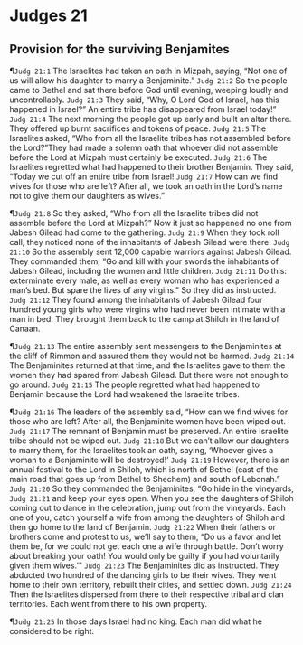 # Judges 21

## Provision for the surviving Benjamites
¶`Judg 21:1` The Israelites had taken an oath in Mizpah, saying, “Not one of us will allow his daughter to marry a Benjaminite.”
`Judg 21:2` So the people came to Bethel and sat there before God until evening, weeping loudly and uncontrollably.
`Judg 21:3` They said, “Why, O Lord God of Israel, has this happened in Israel?” An entire tribe has disappeared from Israel today!”
`Judg 21:4` The next morning the people got up early and built an altar there. They offered up burnt sacrifices and tokens of peace.
`Judg 21:5` The Israelites asked, “Who from all the Israelite tribes has not assembled before the Lord?”They had made a solemn oath that whoever did not assemble before the Lord at Mizpah must certainly be executed.
`Judg 21:6` The Israelites regretted what had happened to their brother Benjamin. They said, “Today we cut off an entire tribe from Israel!
`Judg 21:7` How can we find wives for those who are left? After all, we took an oath in the Lord’s name not to give them our daughters as wives.”

¶`Judg 21:8` So they asked, “Who from all the Israelite tribes did not assemble before the Lord at Mizpah?” Now it just so happened no one from Jabesh Gilead had come to the gathering.
`Judg 21:9` When they took roll call, they noticed none of the inhabitants of Jabesh Gilead were there.
`Judg 21:10` So the assembly sent 12,000 capable warriors against Jabesh Gilead. They commanded them, “Go and kill with your swords the inhabitants of Jabesh Gilead, including the women and little children.
`Judg 21:11` Do this: exterminate every male, as well as every woman who has experienced a man’s bed. But spare the lives of any virgins.” So they did as instructed.
`Judg 21:12` They found among the inhabitants of Jabesh Gilead four hundred young girls who were virgins who had never been intimate with a man in bed. They brought them back to the camp at Shiloh in the land of Canaan.

¶`Judg 21:13` The entire assembly sent messengers to the Benjaminites at the cliff of Rimmon and assured them they would not be harmed.
`Judg 21:14` The Benjaminites returned at that time, and the Israelites gave to them the women they had spared from Jabesh Gilead. But there were not enough to go around.
`Judg 21:15` The people regretted what had happened to Benjamin because the Lord had weakened the Israelite tribes.

¶`Judg 21:16` The leaders of the assembly said, “How can we find wives for those who are left? After all, the Benjaminite women have been wiped out.
`Judg 21:17` The remnant of Benjamin must be preserved. An entire Israelite tribe should not be wiped out.
`Judg 21:18` But we can’t allow our daughters to marry them, for the Israelites took an oath, saying, ‘Whoever gives a woman to a Benjaminite will be destroyed!’
`Judg 21:19` However, there is an annual festival to the Lord in Shiloh, which is north of Bethel (east of the main road that goes up from Bethel to Shechem) and south of Lebonah.”
`Judg 21:20` So they commanded the Benjaminites, “Go hide in the vineyards,
`Judg 21:21` and keep your eyes open. When you see the daughters of Shiloh coming out to dance in the celebration, jump out from the vineyards. Each one of you, catch yourself a wife from among the daughters of Shiloh and then go home to the land of Benjamin.
`Judg 21:22` When their fathers or brothers come and protest to us, we’ll say to them, “Do us a favor and let them be, for we could not get each one a wife through battle. Don’t worry about breaking your oath! You would only be guilty if you had voluntarily given them wives.’”
`Judg 21:23` The Benjaminites did as instructed. They abducted two hundred of the dancing girls to be their wives. They went home to their own territory, rebuilt their cities, and settled down.
`Judg 21:24` Then the Israelites dispersed from there to their respective tribal and clan territories. Each went from there to his own property.

¶`Judg 21:25` In those days Israel had no king. Each man did what he considered to be right.
